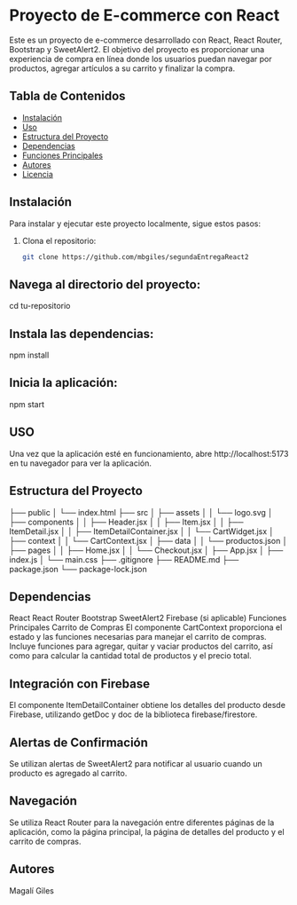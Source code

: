 # Proyecto de E-commerce con React

Este es un proyecto de e-commerce desarrollado con React, React Router, Bootstrap y SweetAlert2. El objetivo del proyecto es proporcionar una experiencia de compra en línea donde los usuarios puedan navegar por productos, agregar artículos a su carrito y finalizar la compra.

## Tabla de Contenidos

- [Instalación](#instalación)
- [Uso](#uso)
- [Estructura del Proyecto](#estructura-del-proyecto)
- [Dependencias](#dependencias)
- [Funciones Principales](#funciones-principales)
- [Autores](#autores)
- [Licencia](#licencia)

## Instalación

Para instalar y ejecutar este proyecto localmente, sigue estos pasos:

1. Clona el repositorio:
   ```bash
   git clone https://github.com/mbgiles/segundaEntregaReact2

 ##  Navega al directorio del proyecto:
 cd tu-repositorio

## Instala las dependencias:
npm install

## Inicia la aplicación:
npm start


## USO
Una vez que la aplicación esté en funcionamiento, abre http://localhost:5173 en tu navegador para ver la aplicación.

## Estructura del Proyecto
├── public
│   └── index.html
├── src
│   ├── assets
│   │   └── logo.svg
│   ├── components
│   │   ├── Header.jsx
│   │   ├── Item.jsx
│   │   ├── ItemDetail.jsx
│   │   ├── ItemDetailContainer.jsx
│   │   └── CartWidget.jsx
│   ├── context
│   │   └── CartContext.jsx
│   ├── data
│   │   └── productos.json
│   ├── pages
│   │   ├── Home.jsx
│   │   └── Checkout.jsx
│   ├── App.jsx
│   ├── index.js
│   └── main.css
├── .gitignore
├── README.md
├── package.json
└── package-lock.json

## Dependencias
React
React Router
Bootstrap
SweetAlert2
Firebase (si aplicable)
Funciones Principales
Carrito de Compras
El componente CartContext proporciona el estado y las funciones necesarias para manejar el carrito de compras. Incluye funciones para agregar, quitar y vaciar productos del carrito, así como para calcular la cantidad total de productos y el precio total.

## Integración con Firebase
El componente ItemDetailContainer obtiene los detalles del producto desde Firebase, utilizando getDoc y doc de la biblioteca firebase/firestore.

## Alertas de Confirmación
Se utilizan alertas de SweetAlert2 para notificar al usuario cuando un producto es agregado al carrito.

## Navegación
Se utiliza React Router para la navegación entre diferentes páginas de la aplicación, como la página principal, la página de detalles del producto y el carrito de compras.

## Autores
Magalí Giles


